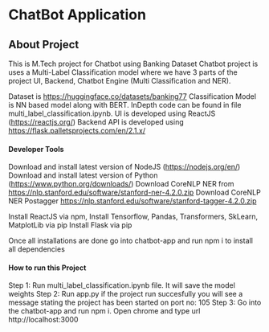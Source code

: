 # ChatBot Application
## About Project

This is M.Tech project for Chatbot using Banking Dataset
Chatbot project is uses a Multi-Label Classification model where we have 3 parts of the project UI, Backend, Chatbot Engine (Multi Classification and NER). 

Dataset is https://huggingface.co/datasets/banking77
Classification Model is NN based model along with BERT. InDepth code can be found in file multi_label_classification.ipynb.
UI is developed using ReactJS (https://reactjs.org/)
Backend API is developed using https://flask.palletsprojects.com/en/2.1.x/

#### Developer Tools
Download and install latest version of NodeJS (https://nodejs.org/en/)
Download and install latest version of Python (https://www.python.org/downloads/)
Download CoreNLP NER from https://nlp.stanford.edu/software/stanford-ner-4.2.0.zip
Download CoreNLP NER Postagger https://nlp.stanford.edu/software/stanford-tagger-4.2.0.zip

Install ReactJS via npm,
Install Tensorflow, Pandas, Transformers, SkLearn, MatplotLib via pip
Install Flask via pip

Once all installations are done go into chatbot-app and run npm i to install all dependencies

#### How to run this Project

Step 1: Run multi_label_classification.ipynb file. It will save the model weights
Step 2: Run app.py if the project run succesfully you will see a message stating the project has been started on port no: 105
Step 3: Go into the chatbot-app and run npm i. Open chrome and type url http://localhost:3000
